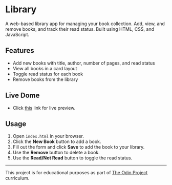 # Library

A web-based library app for managing your book collection. Add, view, and remove books, and track their read status. Built using HTML, CSS, and JavaScript.

## Features

- Add new books with title, author, number of pages, and read status
- View all books in a card layout
- Toggle read status for each book
- Remove books from the library

## Live Dome

- Click [this](https://dere-12.github.io/library/) link for live preview.

## Usage

1. Open `index.html` in your browser.
2. Click the **New Book** button to add a book.
3. Fill out the form and click **Save** to add the book to your library.
4. Use the **Remove** button to delete a book.
5. Use the **Read/Not Read** button to toggle the read status.

---

This project is for educational purposes as part of [The Odin Project](https://www.theodinproject.com/) curriculum.
